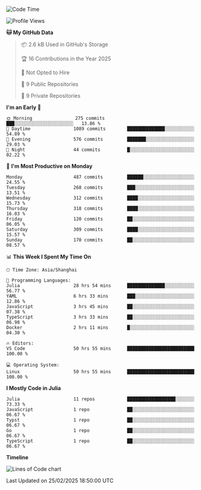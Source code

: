 <!--START_SECTION:waka-->
![Code Time](http://img.shields.io/badge/Code%20Time-236%20hrs%2023%20mins-blue)

![Profile Views](http://img.shields.io/badge/Profile%20Views-46-blue)

**🐱 My GitHub Data** 

> 📦 2.6 kB Used in GitHub's Storage 
 > 
> 🏆 16 Contributions in the Year 2025
 > 
> 🚫 Not Opted to Hire
 > 
> 📜 9 Public Repositories 
 > 
> 🔑 9 Private Repositories 
 > 
**I'm an Early 🐤** 

```text
🌞 Morning                275 commits         ███░░░░░░░░░░░░░░░░░░░░░░   13.86 % 
🌆 Daytime                1089 commits        ██████████████░░░░░░░░░░░   54.89 % 
🌃 Evening                576 commits         ███████░░░░░░░░░░░░░░░░░░   29.03 % 
🌙 Night                  44 commits          █░░░░░░░░░░░░░░░░░░░░░░░░   02.22 % 
```
📅 **I'm Most Productive on Monday** 

```text
Monday                   487 commits         ██████░░░░░░░░░░░░░░░░░░░   24.55 % 
Tuesday                  268 commits         ███░░░░░░░░░░░░░░░░░░░░░░   13.51 % 
Wednesday                312 commits         ████░░░░░░░░░░░░░░░░░░░░░   15.73 % 
Thursday                 318 commits         ████░░░░░░░░░░░░░░░░░░░░░   16.03 % 
Friday                   120 commits         ██░░░░░░░░░░░░░░░░░░░░░░░   06.05 % 
Saturday                 309 commits         ████░░░░░░░░░░░░░░░░░░░░░   15.57 % 
Sunday                   170 commits         ██░░░░░░░░░░░░░░░░░░░░░░░   08.57 % 
```


📊 **This Week I Spent My Time On** 

```text
🕑︎ Time Zone: Asia/Shanghai

💬 Programming Languages: 
Julia                    28 hrs 54 mins      ██████████████░░░░░░░░░░░   56.77 % 
YAML                     6 hrs 33 mins       ███░░░░░░░░░░░░░░░░░░░░░░   12.86 % 
JavaScript               3 hrs 45 mins       ██░░░░░░░░░░░░░░░░░░░░░░░   07.38 % 
TypeScript               3 hrs 33 mins       ██░░░░░░░░░░░░░░░░░░░░░░░   06.98 % 
Docker                   2 hrs 11 mins       █░░░░░░░░░░░░░░░░░░░░░░░░   04.30 % 

🔥 Editors: 
VS Code                  50 hrs 55 mins      █████████████████████████   100.00 % 

💻 Operating System: 
Linux                    50 hrs 55 mins      █████████████████████████   100.00 % 
```

**I Mostly Code in Julia** 

```text
Julia                    11 repos            ██████████████████░░░░░░░   73.33 % 
JavaScript               1 repo              ██░░░░░░░░░░░░░░░░░░░░░░░   06.67 % 
Typst                    1 repo              ██░░░░░░░░░░░░░░░░░░░░░░░   06.67 % 
Go                       1 repo              ██░░░░░░░░░░░░░░░░░░░░░░░   06.67 % 
TypeScript               1 repo              ██░░░░░░░░░░░░░░░░░░░░░░░   06.67 % 
```



**Timeline**

![Lines of Code chart](https://raw.githubusercontent.com/dhtantoy/dhtantoy/main/assets/bar_graph.png)


 Last Updated on 25/02/2025 18:50:00 UTC
<!--END_SECTION:waka-->



<!--
**dhtantoy/dhtantoy** is a ✨ _special_ ✨ repository because its `README.md` (this file) appears on your GitHub profile.

Here are some ideas to get you started:

- 🔭 I’m currently working on ...
- 🌱 I’m currently learning ...
- 👯 I’m looking to collaborate on ...
- 🤔 I’m looking for help with ...
- 💬 Ask me about ...
- 📫 How to reach me: ...
- 😄 Pronouns: ...
- ⚡ Fun fact: ...
-->
